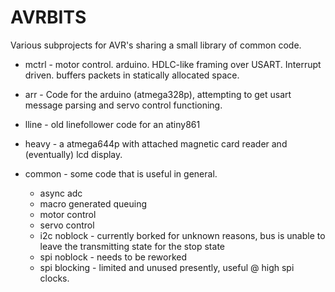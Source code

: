 # AVRBITS #

Various subprojects for AVR's sharing a small library of common code.

 *  mctrl - motor control. arduino. HDLC-like framing over USART. Interrupt
    driven. buffers packets in statically allocated space.

 *  arr - Code for the arduino (atmega328p), attempting to get usart message
    parsing and servo control functioning.

 *  lline - old linefollower code for an atiny861 

 *  heavy - a atmega644p with attached magnetic card reader and (eventually)
    lcd display.

 *  common - some code that is useful in general. 
    * async adc
    * macro generated queuing
    * motor control
    * servo control
    * i2c noblock - currently borked for unknown reasons, bus is unable to 
      leave the transmitting state for the stop state
    * spi noblock - needs to be reworked 
    * spi blocking - limited and unused presently, useful @ high spi clocks.
